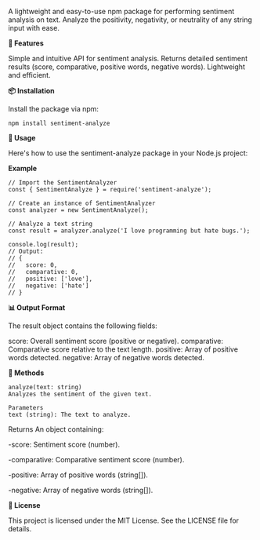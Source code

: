 A lightweight and easy-to-use npm package for performing sentiment analysis on text. Analyze the positivity, negativity, or neutrality of any string input with ease.

**🌟 Features**

Simple and intuitive API for sentiment analysis.
Returns detailed sentiment results (score, comparative, positive words, negative words).
Lightweight and efficient.

**📦 Installation**

Install the package via npm:
```
npm install sentiment-analyze
```

**🚀 Usage**

Here's how to use the sentiment-analyze package in your Node.js project:

**Example**
```
// Import the SentimentAnalyzer
const { SentimentAnalyze } = require('sentiment-analyze');

// Create an instance of SentimentAnalyzer
const analyzer = new SentimentAnalyze();

// Analyze a text string
const result = analyzer.analyze('I love programming but hate bugs.');

console.log(result);
// Output:
// {
//   score: 0,
//   comparative: 0,
//   positive: ['love'],
//   negative: ['hate']
// }
```

**📊 Output Format**

The result object contains the following fields:

score: Overall sentiment score (positive or negative).
comparative: Comparative score relative to the text length.
positive: Array of positive words detected.
negative: Array of negative words detected.


**🔧 Methods**

```
analyze(text: string)
Analyzes the sentiment of the given text.

Parameters
text (string): The text to analyze.
```
Returns
An object containing:

-score: Sentiment score (number).

-comparative: Comparative sentiment score (number).

-positive: Array of positive words (string[]).

-negative: Array of negative words (string[]).


**📝 License**

This project is licensed under the MIT License. See the LICENSE file for details.

